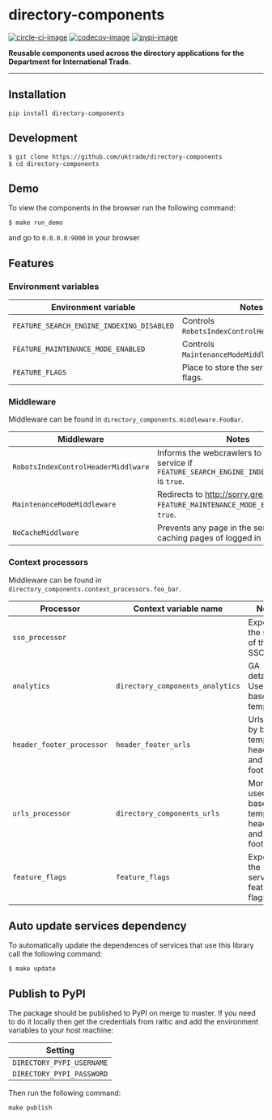 # directory-components

[![circle-ci-image]][circle-ci]
[![codecov-image]][codecov]
[![pypi-image]][pypi]

**Reusable components used across the directory applications for the Department for International Trade.**

---

## Installation

```shell
pip install directory-components
```

## Development

    $ git clone https://github.com/uktrade/directory-components
    $ cd directory-components


## Demo

To view the components in the browser run the following command:

    $ make run_demo

and go to `0.0.0.0:9000` in your browser

## Features

### Environment variables

| Environment variable | Notes |
|----------------------|-------|
| `FEATURE_SEARCH_ENGINE_INDEXING_DISABLED` | Controls `RobotsIndexControlHeaderMiddlware`. |
| `FEATURE_MAINTENANCE_MODE_ENABLED` | Controls `MaintenanceModeMiddleware`. |
| `FEATURE_FLAGS` | Place to store the service's feature flags. |

### Middleware

Middleware can be found in `directory_components.middleware.FooBar`.

| Middleware | Notes |
|------------|-------|
| `RobotsIndexControlHeaderMiddlware` | Informs the webcrawlers to not index the service if `FEATURE_SEARCH_ENGINE_INDEXING_DISABLED` is `true`. |
| `MaintenanceModeMiddleware` | Redirects to http://sorry.great.gov.uk if `FEATURE_MAINTENANCE_MODE_ENABLED` is `true`.|
| `NoCacheMiddlware` | Prevents any page in the service from caching pages of logged in users. |

### Context processors

Middleware can be found in `directory_components.context_processors.foo_bar`.

| Processor | Context variable name | Notes |
|-----------|-----------------------|-------|
| `sso_processor` | | Exposes the state of the SSO user. | 
| `analytics` | `directory_components_analytics` | GA details. Used by base template. |
| `header_footer_processor` | `header_footer_urls` | Urls used by base template's header and footer. |
| `urls_processor` | `directory_components_urls` | More urls used by base template's header and footer. |
| `feature_flags` | `feature_flags` | Exposes the service's feature flags. |

## Auto update services dependency

To automatically update the dependences of services that use this library call the following command:

    $ make update

## Publish to PyPI

The package should be published to PyPI on merge to master. If you need to do it locally then get the credentials from rattic and add the environment variables to your host machine:

| Setting                      |
| ----------------------------- |
| `DIRECTORY_PYPI_USERNAME`     |
| `DIRECTORY_PYPI_PASSWORD`     |


Then run the following command:

    make publish


[code-climate-image]: https://codeclimate.com/github/uktrade/directory-components/badges/issue_count.svg
[code-climate]: https://codeclimate.com/github/uktrade/directory-components

[circle-ci-image]: https://circleci.com/gh/uktrade/directory-components/tree/master.svg?style=svg
[circle-ci]: https://circleci.com/gh/uktrade/directory-components/tree/master

[codecov-image]: https://codecov.io/gh/uktrade/directory-components/branch/master/graph/badge.svg
[codecov]: https://codecov.io/gh/uktrade/directory-components

[pypi-image]: https://badge.fury.io/py/directory-components.svg
[pypi]: https://badge.fury.io/py/directory-components
